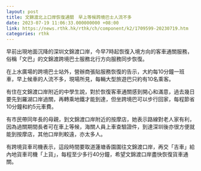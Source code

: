 ```yaml
---
layout: post
title: 文錦渡北上口岸恢復通關　早上等候跨境巴士人流不多
date: 2023-07-19 11:06:33.000000000 +08:00
link: https://news.rthk.hk/rthk/ch/component/k2/1709599-20230719.htm
categories: rthk
---
```


早前出現地面沉降的深圳文錦渡口岸，今早7時起恢復入境方向的客車通關服務，俗稱「文巴」的文錦渡跨境巴士服務北行方向服務同步恢復。

在上水廣場的跨境巴士站外，營辦商張貼服務恢復的告示，大約每10分鐘一班車，早上候車的人流不多，現場所見，每輛大型旅遊巴只約有10名乘客。

有住在文錦渡口岸附近的中學生說，對於恢復客車通關感到開心和滿意，過去幾日要先到羅湖口岸過關，再轉乘地鐵才能到達，但坐跨境巴可以步行回家，每程節省10分鐘和約5元車費。

有市民帶同年長的母親，到文錦渡口岸附近的按摩店，她表示路線對老人家有利，因為過關期間長者可在車上等候，海關人員上車查驗證件，到達深圳後亦很方便就能到按摩店，其他口岸則較遠，亦太多人。

有跨境貨車司機表示，這段時間要取道蓮塘香園圍往文錦渡口岸，再交「吉車」給內地貨車司機「上貨」，每程至少多行40分鐘，希望文錦渡口岸盡快恢復貨車通關。
